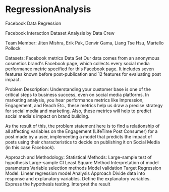 # RegressionAnalysis
Facebook Data Regression

Facebook Interaction Dataset Analysis
by Data Crew
 
Team Member:
Jiten Mishra, Erik Pak, Denvir Gama, Liang Tse Hsu, Martello Pollock
 
Datasets:
Facebook metrics Data Set
Our data comes from an anonymous cosmetics brand's Facebook page, which collects every social media performance metric specified for this Facebook page. It includes seven features known before post-publication and 12 features for evaluating post impact.
 
Problem Description:
Understanding your customer base is one of the critical steps to business success, even on social media platforms. In marketing analysis, you hear performance metrics like Impression, Engagement, and Reach Etc., these metrics help us draw a precise strategy for social media and marketing. Also, these metrics will help to predict social media's impact on brand building.
 
As the result of this, the problem statement here is to find a relationship of all affecting variables on the Engagement (LifeTime Post Consumer) for a post made by a user, implementing a model that predicts the impact of posts using their characteristics to decide on publishing it on Social Media (in this case Facebook).
 
Approach and Methodology:
Statistical Methods:
Large-sample test of hypothesis
Large-sample CI
Least Square Method
Interpretation of model parameters
Variable selection methods
Model validation
Target Regression Model: Linear regression model
Analysis Approach
Divide data into response and explanatory variables.
Define the explanatory variables.
Express the hypothesis testing.
Interpret the result
